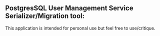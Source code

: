 ## PostgresSQL User Management Service Serializer/Migration tool:
This application is intended for personal use but feel free to use/critique.
